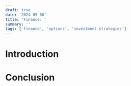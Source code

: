 ```yaml
---
draft: true
date: '2024-09-06'
title: 'Finance: '
summary: ''
tags: ['finance', 'options', 'investment strategies']
---
```


# Introduction

# Conclusion
